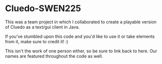 # Cluedo-SWEN225
This was a team project in which I collaborated to create a playable version of Cluedo as a text/gui client in Java.

If you've stumbled upon this code and you'd like to use it or take elements from it, make sure to credit it! :)

This isn't the work of one person either, so be sure to link back to here. Our names are featured throughout the code as well.
